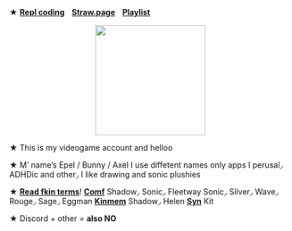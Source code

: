★ [**Repl coding**](https://replit.com/@sebastiansis/junkiiistink#main.py)ㅤ[**Straw.page**](https://doodlwpls.straw.page/)ㅤ[**Playlist**](https://youtube.com/playlist?list=PLV8zq4u5blMHSdU8bdZQM9WYBLP3eWGBc&feature=shared)

<p align="center">
<img src="https://media.discordapp.net/attachments/1196764336656502797/1236504406665592892/Untitled84_20240505092651.png?ex=66383ff7&is=6636ee77&hm=ea98487bcd88167b1246fd47818e4a24783dc56db83293fba5931d655dd071cf&"<width="197" height="197">
</p>

★ This is my videogame account and helloo

★ M’ name’s Epel / Bunny / Axel I use diffetent names only apps I perusal◞ ADHDic and other◞ I like drawing and sonic plushies

★ [**Read fkin terms**](https://fkin.carrd.co/#two)! [**Comf**](https://fkin.carrd.co/) Shadow◞ Sonic◞ Fleetway Sonic◞ Silver◞ Wave◞ Rouge◞ Sage◞ Eggman [**Kinmem**](https://fkin.carrd.co/) Shadow◞ Helen [**Syn**](https://fkin.carrd.co/) Kit

★ Discord + other = **also NO**